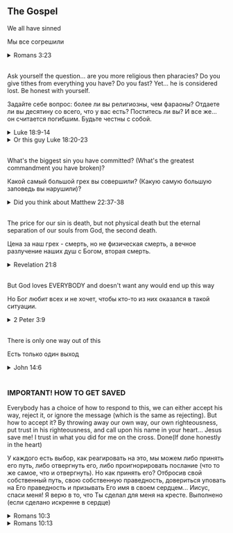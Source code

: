## The Gospel

We all have sinned

Мы все согрешили

<details>
<summary>Romans 3:23</summary>

[English](https://www.biblegateway.com/passage/?search=Romans+3%3A23&version=KJV)  

[Russian](https://www.biblegateway.com/passage/?search=Romans+10%3A13&version=RUSV)   

[Polish](https://www.biblegateway.com/passage/?search=Romans+3%3A23&version=UBG)    

</details>

<br>

Ask yourself the question... are you more religious then pharacies? Do you give tithes from everything you have? Do you fast? Yet... he is considered lost. Be honest with yourself.

Задайте себе вопрос: более ли вы религиозны, чем фараоны? Отдаете ли вы десятину со всего, что у вас есть? Поститесь ли вы? И все же... он считается погибшим. Будьте честны с собой.


<details>
<summary>Luke 18:9-14</summary>

[English](https://www.biblegateway.com/passage/?search=Luke+18%3A9-14&version=KJV)  

[Russian](https://www.biblegateway.com/passage/?search=Luke+18%3A9-14&version=RUSV)   

[Polish](https://www.biblegateway.com/passage/?search=Luke+18%3A9-14&version=UBG)    

</details>

<details>
<summary>Or this guy Luke 18:20-23</summary>

[English](https://www.biblegateway.com/passage/?search=Luke+18%3A20-23&version=KJV)  

[Russian](https://www.biblegateway.com/passage/?search=Luke+18%3A20-23&version=RUSV)   

[Polish](https://www.biblegateway.com/passage/?search=Luke+18%3A20-23&version=UBG)    

</details>

<br>

What's the biggest sin you have committed? (What's the greatest commandment you have broken)?


Какой самый большой грех вы совершили? (Какую самую большую заповедь вы нарушили)?

<details>
<summary>Did you think about Matthew 22:37-38</summary>

[English](https://www.biblegateway.com/passage/?search=Matthew+22%3A37-38&version=KJV)  

[Russian](https://www.biblegateway.com/passage/?search=Matthew+22%3A37-38&version=RUSV)   

[Polish](https://www.biblegateway.com/passage/?search=Matthew+22%3A37-38&version=UBG)    

</details>


<br>

The price for our sin is death, but not physical death but 
the eternal separation of our souls from God, the second death.

Цена за наш грех - смерть, но не физическая смерть, а вечное разлучение наших душ с Богом, вторая смерть.

<details>
<summary>Revelation 21:8</summary>

[English](https://www.biblegateway.com/passage/?search=Revelation+21%3A8&version=KJV)  

[Russian](https://www.biblegateway.com/passage/?search=Revelation+21%3A8&version=RUSV)   

[Polish](https://www.biblegateway.com/passage/?search=Revelation+21%3A8&version=UBG)    

</details>

<br>

But God loves EVERYBODY and doesn't want any would end up this way

Но Бог любит всех и не хочет, чтобы кто-то из них оказался в такой ситуации.

<details>
<summary>2 Peter 3:9</summary>

[English](https://www.biblegateway.com/passage/?search=2+Peter+3%3A9&version=KJV)  

[Russian](https://www.biblegateway.com/passage/?search=2+Peter+3%3A9&version=RUSV)   

[Polish](https://www.biblegateway.com/passage/?search=2+Peter+3%3A9&version=UBG)    

</details>


<br>

There is only one way out of this

Есть только один выход

<details>
<summary>John 14:6</summary>

[English](https://www.biblegateway.com/passage/?search=John+14%3A6&version=KJV)  

[Russian](https://www.biblegateway.com/passage/?search=John+14%3A6&version=RUSV)   

[Polish](https://www.biblegateway.com/passage/?search=John+14%3A6&version=UBG)    

</details>

<br>

### IMPORTANT! HOW TO GET SAVED

Everybody has a choice of how to respond to this, we can 
either accept his way, reject it, or ignore the message
(which is the same as rejecting). 
But how to accept it?
By throwing away our own way, our own righteousness, put 
trust in his righteousness, and call upon his name in your 
heart... Jesus save me! I trust in what you did for me on the cross. Done(If done honestly in the heart)

У каждого есть выбор, как реагировать на это, мы можем 
либо принять его путь, либо отвергнуть его, либо проигнорировать послание
(что то же самое, что и отвергнуть). 
Но как принять его?
Отбросив свой собственный путь, свою собственную праведность, довериться 
уповать на Его праведность и призывать Его имя в своем 
сердцем... Иисус, спаси меня! Я верю в то, что Ты сделал для меня на кресте. Выполнено (если сделано искренне в сердце)
<details>
<summary>Romans 10:3</summary>

[English](https://www.biblegateway.com/passage/?search=Romans+10%3A3&version=KJV)  

[Russian](https://www.biblegateway.com/passage/?search=Romans+10%3A3&version=RUSV)   

[Polish](https://www.biblegateway.com/passage/?search=Romans+10%3A3&version=UBG)    

</details>

<details>
<summary>Romans 10:13</summary>

[English](https://www.biblegateway.com/passage/?search=Romans+10%3A13&version=KJV)  

[Russian](https://www.biblegateway.com/passage/?search=Romans+10%3A13&version=RUSV)   

[Polish](https://www.biblegateway.com/passage/?search=Romans+10%3A13&version=UBG)    

</details>